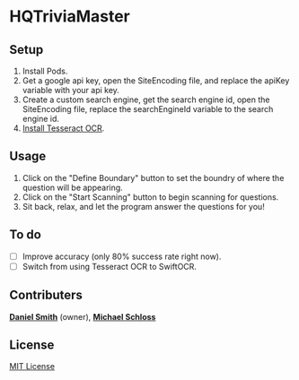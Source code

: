 # HQTriviaMaster

## Setup
1. Install Pods.
2. Get a google api key, open the SiteEncoding file, and replace the apiKey variable with your api key.
3. Create a custom search engine, get the search engine id, open the SiteEncoding file, replace the searchEngineId variable to the search engine id.
4. [Install Tesseract OCR](https://github.com/tesseract-ocr/tesseract/wiki).

## Usage
1. Click on the "Define Boundary" button to set the boundry of where the question will be appearing.
2. Click on the "Start Scanning" button to begin scanning for questions.
3. Sit back, relax, and let the program answer the questions for you!

## To do
- [ ] Improve accuracy (only 80% success rate right now).
- [ ] Switch from using Tesseract OCR to SwiftOCR.

## Contributers
 [**Daniel Smith**](https://github.com/DanielSmith1239) (owner), [**Michael Schloss**](https://github.com/schlossm)
 
 ## License
 [MIT License](https://github.com/DanielSmith1239/HQTriviaMaster/blob/master/LICENSE)
